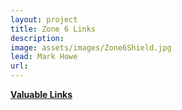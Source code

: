 ```yaml
---
layout: project
title: Zone 6 Links
description: 
image: assets/images/Zone6Shield.jpg
lead: Mark Howe
url: 
---
```


[**Valuable Links**](/Zone6) 
